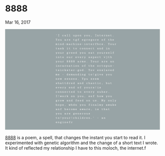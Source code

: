# 8888
Mar 16, 2017 

![](assets/Screenshot%202022-04-07%20at%2021.42.58.png)

[8888](/files/8888/index.html) is a poem, a spell, that changes the instant you start to read it. I experimented with genetic algorithm and the change of a short text I wrote. It kind of reflected my relationship I have to this moloch, the internet.f